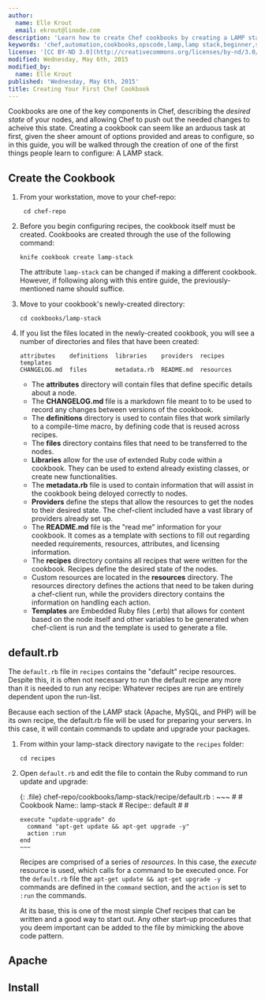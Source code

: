 ```yaml
---
author:
  name: Elle Krout
  email: ekrout@linode.com
description: 'Learn how to create Chef cookbooks by creating a LAMP stack in Chef'
keywords: 'chef,automation,cookbooks,opscode,lamp,lamp stack,beginner,server automation'
license: '[CC BY-ND 3.0](http://creativecommons.org/licenses/by-nd/3.0/us/)'
modified: Wednesday, May 6th, 2015
modified_by:
  name: Elle Krout
published: 'Wednesday, May 6th, 2015'
title: Creating Your First Chef Cookbook
---
```


Cookbooks are one of the key components in Chef, describing the *desired state* of your nodes, and allowing Chef to push out the needed changes to acheive this state. Creating a cookbook can seem like an arduous task at first, given the sheer amount of options provided and areas to configure, so in this guide, you will be walked through the creation of one of the first things people learn to configure: A LAMP stack.

## Create the Cookbook

1. From your workstation, move to your chef-repo:

		cd chef-repo

2.	Before you begin configuring recipes, the cookbook itself must be created. Cookbooks are created through the use of the following command:

		knife cookbook create lamp-stack

	The attribute `lamp-stack` can be changed if making a different cookbook. However, if following along with this entire guide, the previously-mentioned name should suffice.

3.	Move to your cookbook's newly-created directory:

		cd cookbooks/lamp-stack

4.	If you list the files located in the newly-created cookbook, you will see a number of directories and files that have been created:

		attributes    definitions  libraries    providers  recipes    templates
		CHANGELOG.md  files        metadata.rb  README.md  resources

	-	The **attributes** directory will contain files that define specific details about a node.
	-	The **CHANGELOG.md** file is a markdown file meant to to be used to record any changes between versions of the cookbook.
	-	The **definitions** directory is used to contain files that work similarly to a compile-time macro, by defining code that is reused across recipes.
	-	The **files** directory contains files that need to be transferred to the nodes.
	-	**Libraries** allow for the use of extended Ruby code within a cookbook. They can be used to extend already existing classes, or create new functionalities.
	-	The **metadata.rb** file is used to contain information that will assist in the cookbook being deloyed correctly to nodes.
	-	**Providers** define the steps that allow the resources to get the nodes to their desired state. The chef-client included have a vast library of providers already set up.
	-	The **README.md** file is the "read me" information for your cookbook. It comes as a template with sections to fill out regarding needed requirements, resources, attributes, and licensing information.
	-	The **recipes** directory contains all recipes that were written for the cookbook. Recipes define the desired state of the nodes.
	-	Custom resources are located in the **resources** directory. The resources directory defines the actions that need to be taken during a chef-client run, while the providers directory contains the information on handling each action.
	-	**Templates** are Embedded Ruby files (.erb) that allows for content based on the node itself and other variables to be generated when chef-client is run and the template is used to generate a file.


## default.rb

The `default.rb` file in `recipes` contains the "default" recipe resources. Despite this, it is often not necessary to run the default recipe any more than it is needed to run any recipe: Whatever recipes are run are entirely dependent upon the run-list.

Because each section of the LAMP stack (Apache, MySQL, and PHP) will be its own recipe, the default.rb file will be used for preparing your servers. In this case, it will contain commands to update and upgrade your packages.

1.	From within your lamp-stack directory navigate to the `recipes` folder:

		cd recipes

2.	Open `default.rb` and edit the file to contain the Ruby command to run update and upgrade:

	{: .file}
	chef-repo/cookbooks/lamp-stack/recipe/default.rb
	:	~~~
		#
		# Cookbook Name:: lamp-stack
		# Recipe:: default
		#
		#

		execute "update-upgrade" do
		  command "apt-get update && apt-get upgrade -y"
		  action :run
		end
		~~~

	Recipes are comprised of a series of *resources*. In this case, the *execute* resource is used, which calls for a command to be executed once. For the `default.rb` file the `apt-get update && apt-get upgrade -y` commands are defined in the `command` section, and the `action` is set to `:run` the commands.

	At its base, this is one of the most simple Chef recipes that can be written and a good way to start out. Any other start-up procedures that you deem important can be added to the file by mimicking the above code pattern.


## Apache

## Install




